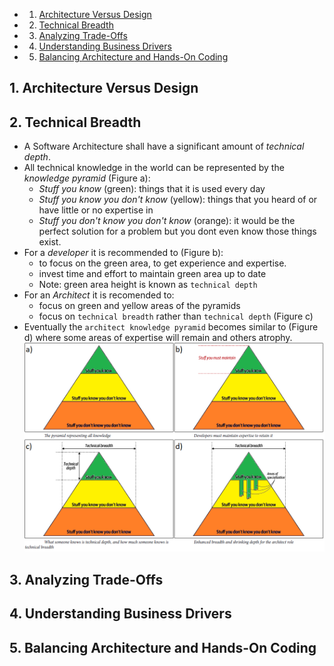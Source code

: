 <!-- vscode-markdown-toc -->
* 1. [Architecture Versus Design](#ArchitectureVersusDesign)
* 2. [Technical Breadth](#TechnicalBreadth)
* 3. [Analyzing Trade-Offs](#AnalyzingTrade-Offs)
* 4. [Understanding Business Drivers](#UnderstandingBusinessDrivers)
* 5. [Balancing Architecture and Hands-On Coding](#BalancingArchitectureandHands-OnCoding)

<!-- vscode-markdown-toc-config
	numbering=true
	autoSave=true
	/vscode-markdown-toc-config -->
<!-- /vscode-markdown-toc -->

##  1. <a name='ArchitectureVersusDesign'></a>Architecture Versus Design

##  2. <a name='TechnicalBreadth'></a>Technical Breadth
- A Software Architecture shall have a significant amount of *technical depth*.
- All technical knowledge in the world can be represented by the *knowledge pyramid* (Figure a):
  - *Stuff you know* (green): things that it is used every day
  - *Stuff you know you don't know* (yellow): things that you heard of or have little or no expertise in 
  - *Stuff you don't know you don't know* (orange): it would be the perfect solution for a problem but you dont even know those things exist.
- For a *developer* it is recommended to (Figure b):
  - to focus on the green area, to get experience and expertise.
  - invest time and effort to maintain green area up to date
  - Note: green area height is known as `technical depth`
- For an *Architect* it is recomended to:
  - focus on green and yellow areas of the pyramids
  - focus on `technical breadth` rather than `technical depth` (Figure c)
- Eventually the `architect knowledge pyramid` becomes similar to (Figure d) where some areas of expertise will remain and others atrophy.
![Technical Breadth](uploads/CH02-001.png)  

##  3. <a name='AnalyzingTrade-Offs'></a>Analyzing Trade-Offs


##  4. <a name='UnderstandingBusinessDrivers'></a>Understanding Business Drivers


##  5. <a name='BalancingArchitectureandHands-OnCoding'></a>Balancing Architecture and Hands-On Coding